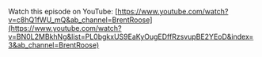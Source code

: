 Watch this episode on YouTube: [https://www.youtube.com/watch?v=c8hQ1fWU_mQ&ab_channel=BrentRoose](https://www.youtube.com/watch?v=BN0L2MBkhNg&list=PL0bgkxUS9EaKyOugEDffRzsvupBE2YEoD&index=3&ab_channel=BrentRoose)
